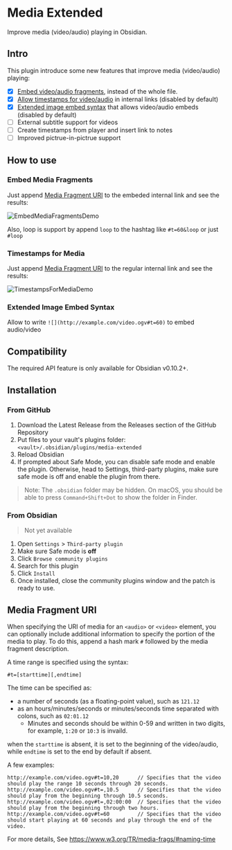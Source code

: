 # Media Extended

Improve media (video/audio) playing in Obsidian.

## Intro

This plugin introduce some new features that improve media (video/audio) playing: 

- [x] [Embed video/audio fragments](#embed-media-fragments), instead of the whole file.
- [x] [Allow timestamps for video/audio](#timestamps-for-media) in internal links (disabled by default)
- [x] [Extended image embed syntax](#extended-image-embed-syntax) that allows video/audio embeds (disabled by default)
- [ ] External subtitle support for videos
- [ ] Create timestamps from player and insert link to notes
- [ ] Improved pictrue-in-pictrue support

## How to use

### Embed Media Fragments

Just append [Media Fragment URI](#media-fragment-uri) to the embeded internal link and see the results: 

![EmbedMediaFragmentsDemo](https://img.aidenlx.top/picgo/EmbedMediaFragmentsDemo.gif)

Also, loop is support by append `loop` to the hashtag like
`#t=60&loop` or just `#loop`

### Timestamps for Media

Just append [Media Fragment URI](#media-fragment-uri) to the regular internal link and see the results: 

![TimestampsForMediaDemo](https://img.aidenlx.top/picgo/TimestampsForMediaDemo.gif)

### Extended Image Embed Syntax

Allow to write `![](http://example.com/video.ogv#t=60)` to embed audio/video

## Compatibility

The required API feature is only available for Obsidian v0.10.2+.

## Installation

### From GitHub

1. Download the Latest Release from the Releases section of the GitHub Repository
2. Put files to your vault's plugins folder: `<vault>/.obsidian/plugins/media-extended`  
3. Reload Obsidian
4. If prompted about Safe Mode, you can disable safe mode and enable the plugin.
Otherwise, head to Settings, third-party plugins, make sure safe mode is off and
enable the plugin from there.

> Note: The `.obsidian` folder may be hidden. On macOS, you should be able to press `Command+Shift+Dot` to show the folder in Finder.

### From Obsidian

> Not yet available

1. Open `Settings` > `Third-party plugin`
2. Make sure Safe mode is **off**
3. Click `Browse community plugins`
4. Search for this plugin
5. Click `Install`
6. Once installed, close the community plugins window and the patch is ready to use.

## Media Fragment URI

When specifying the URI of media for an `<audio>` or `<video>` element, you can optionally include additional information to specify the portion of the media to play. To do this, append a hash mark `#` followed by the media fragment description.

A time range is specified using the syntax:

    #t=[starttime][,endtime]

The time can be specified as:

- a number of seconds (as a floating-point value), such as `121.12`
- as an hours/minutes/seconds or minutes/seconds time separated with colons, such as `02:01.12`
  - Minutes and seconds should be within 0-59 and written in two digits, for example, `1:20` or `10:3` is invaild.

when the `starttime` is absent, it is set to the beginning of the video/audio, while `endtime` is set to the end by default if absent.

A few examples:

    http://example.com/video.ogv#t=10,20      // Specifies that the video should play the range 10 seconds through 20 seconds.
    http://example.com/video.ogv#t=,10.5      // Specifies that the video should play from the beginning through 10.5 seconds.
    http://example.com/video.ogv#t=,02:00:00  // Specifies that the video should play from the beginning through two hours.
    http://example.com/video.ogv#t=60         // Specifies that the video should start playing at 60 seconds and play through the end of the video.

For more details, See <https://www.w3.org/TR/media-frags/#naming-time>
